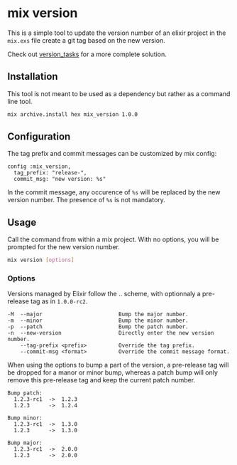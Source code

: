 # mix version

<!-- :title: -->

This is a simple tool to update the version number of an elixir project in the `mix.exs` file create a git tag based on the new version.

Check out [version_tasks](https://hex.pm/packages/version_tasks) for a more complete solution.

## Installation

This tool is not meant to be used as a dependency but rather as a command line tool.

```bash
mix archive.install hex mix_version 1.0.0
```

## Configuration

The tag prefix and commit messages can be customized by mix config:

```
config :mix_version,
  tag_prefix: "release-",
  commit_msg: "new version: %s"
```

In the commit message, any occurence of `%s` will be replaced by the new version number. The presence of `%s` is not mandatory.

## Usage

Call the command from within a mix project. With no options, you will be prompted for the new version number.

```bash
mix version [options]
```

### Options

Versions managed by Elixir follow the <major>.<minor>.<patch> scheme, with optionnaly a pre-release tag as in `1.0.0-rc2`.

```
-M  --major                        Bump the major number.
-m  --minor                        Bump the minor number.
-p  --patch                        Bump the patch number.
-n  --new-version                  Directly enter the new version number.
    --tag-prefix <prefix>          Override the tag prefix.
    --commit-msg <format>          Override the commit message format.
```

When using the options to bump a part of the version, a pre-release tag will be dropped for a manor or minor bump, whereas a patch bump will only remove this pre-release tag and keep the current patch number.

```
Bump patch:
  1.2.3-rc1  ->  1.2.3
  1.2.3      ->  1.2.4

Bump minor:
  1.2.3-rc1  ->  1.3.0
  1.2.3      ->  1.3.0

Bump major:
  1.2.3-rc1  ->  2.0.0
  1.2.3      ->  2.0.0
```
